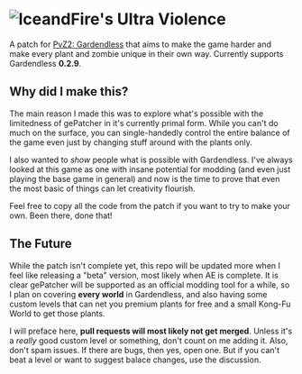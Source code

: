# ![IceandFire's Ultra Violence](https://raw.githubusercontent.com/IceandFire04/gardendless-ultra-violence/refs/heads/main/header.png)

A patch for [PvZ2: Gardendless](https://pvzge.com/en/) that aims to make the game harder and make every plant and zombie unique in their own way. Currently supports Gardendless **0.2.9**.

## Why did I make this?
The main reason I made this was to explore what's possible with the limitedness of gePatcher in it's currently primal form. While you can't do much on the surface, you can single-handedly control
the entire balance of the game even just by changing stuff around with the plants only.

I also wanted to _show_ people what is possible with Gardendless. I've always looked at this game as one with insane potential for modding (and even just playing the base game in general) and now
is the time to prove that even the most basic of things can let creativity flourish.

Feel free to copy all the code from the patch if you want to try to make your own. Been there, done that!

## The Future
While the patch isn't complete yet, this repo will be updated more when I feel like releasing a "beta" version, most likely when AE is complete. It is clear gePatcher will be supported as an official
modding tool for a while, so I plan on covering **every world** in Gardendless, and also having some custom levels that can net you premium plants for free and a small Kong-Fu World to get those plants. 

I will preface here, **pull requests will most likely not get merged**. Unless it's a _really_ good custom level or something, don't count on me adding it. Also, don't spam issues. If there are bugs,
then yes, open one. But if you can't beat a level or want to suggest balace changes, use the discussion.
